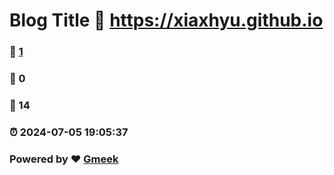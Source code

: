 # Blog Title :link: https://xiaxhyu.github.io 
### :page_facing_up: [1](https://xiaxhyu.github.io/tag.html) 
### :speech_balloon: 0 
### :hibiscus: 14 
### :alarm_clock: 2024-07-05 19:05:37 
### Powered by :heart: [Gmeek](https://github.com/Meekdai/Gmeek)
